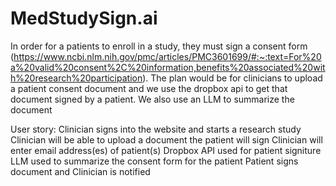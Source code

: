 # MedStudySign.ai

In order for a patients to enroll in a study, they must sign a consent form (https://www.ncbi.nlm.nih.gov/pmc/articles/PMC3601699/#:~:text=For%20a%20valid%20consent%2C%20information,benefits%20associated%20with%20research%20participation). The plan would be for clinicians to upload a patient consent document and we use the dropbox api to get that document signed by a patient.  We also use an LLM  to summarize the document

User story:
Clinician signs into the website and starts a research study
Clinician will be able to upload a document the patient will sign
Clinician will enter email address(es) of patient(s)
Dropbox API used for patient signiture
LLM used to summarize the consent form for the patient
Patient signs document and Clinician is notified
